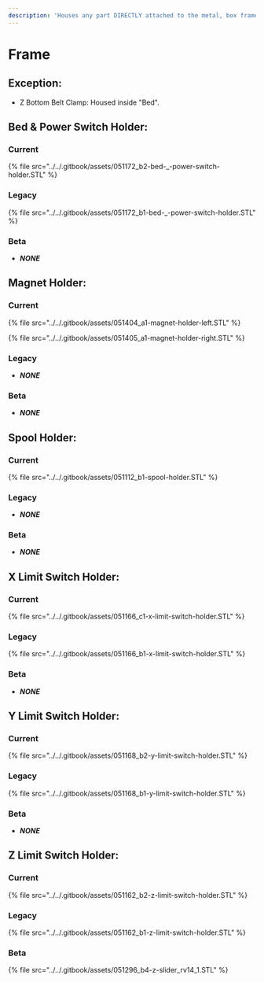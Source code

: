 ```yaml
---
description: 'Houses any part DIRECTLY attached to the metal, box frame.'
---
```


# Frame

## Exception:

* Z Bottom Belt Clamp: Housed inside "Bed".

## Bed & Power Switch Holder:

### Current

{% file src="../../.gitbook/assets/051172\_b2-bed-\_-power-switch-holder.STL" %}

### Legacy

{% file src="../../.gitbook/assets/051172\_b1-bed-\_-power-switch-holder.STL" %}

### Beta

* _**NONE**_

## Magnet Holder:

### Current

{% file src="../../.gitbook/assets/051404\_a1-magnet-holder-left.STL" %}

{% file src="../../.gitbook/assets/051405\_a1-magnet-holder-right.STL" %}

### Legacy

* _**NONE**_

### Beta

* _**NONE**_

## Spool Holder:

### Current

{% file src="../../.gitbook/assets/051112\_b1-spool-holder.STL" %}

### Legacy

* _**NONE**_

### Beta

* _**NONE**_

## X Limit Switch Holder:

### Current

{% file src="../../.gitbook/assets/051166\_c1-x-limit-switch-holder.STL" %}

### Legacy

{% file src="../../.gitbook/assets/051166\_b1-x-limit-switch-holder.STL" %}

### Beta

* _**NONE**_

## Y Limit Switch Holder:

### Current

{% file src="../../.gitbook/assets/051168\_b2-y-limit-switch-holder.STL" %}

### Legacy

{% file src="../../.gitbook/assets/051168\_b1-y-limit-switch-holder.STL" %}

### Beta

* _**NONE**_

## Z Limit Switch Holder:

### Current

{% file src="../../.gitbook/assets/051162\_b2-z-limit-switch-holder.STL" %}

### Legacy

{% file src="../../.gitbook/assets/051162\_b1-z-limit-switch-holder.STL" %}

### Beta

{% file src="../../.gitbook/assets/051296\_b4-z-slider\_rv14\_1.STL" %}




